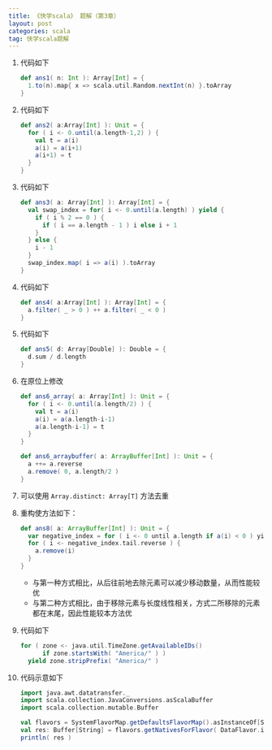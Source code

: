 ```yaml
---
title: 《快学scala》 题解（第3章）
layout: post
categories: scala
tag: 快学scala题解
---
```


1. 代码如下

   ```scala
   def ans1( n: Int ): Array[Int] = {
     1.to(n).map{ x => scala.util.Random.nextInt(n) }.toArray
   }
   ```
   
2. 代码如下

   ```scala
   def ans2( a:Array[Int] ): Unit = {
     for ( i <- 0.until(a.length-1,2) ) {
	   val t = a(i)
	   a(i) = a(i+1)
	   a(i+1) = t
     }
   }
   ```

3. 代码如下

   ```scala
   def ans3( a: Array[Int] ): Array[Int] = {
     val swap_index = for( i <- 0.until(a.length) ) yield {
	   if ( i % 2 == 0 ) {
	     if ( i == a.length - 1 ) i else i + 1
	   }
     } else {
	   i - 1
     }
	 swap_index.map( i => a(i) ).toArray
   }
   ```
   
4. 代码如下

   ```scala
   def ans4( a:Array[Int] ): Array[Int] = {
     a.filter( _ > 0 ) ++ a.filter( _ < 0 )
   }
   ```
   
5. 代码如下

   ```scala
   def ans5( d: Array[Double] ): Double = {
     d.sum / d.length
   }
   ```
   
6. 在原位上修改

   ```scala
   def ans6_array( a: Array[Int] ): Unit = {
     for ( i <- 0.until(a.length/2) ) {
	   val t = a(i)
	   a(i) = a(a.length-i-1)
	   a(a.length-i-1) = t
     }
   }
   
   def ans6_arraybuffer( a: ArrayBuffer[Int] ): Unit = {
     a ++= a.reverse
	 a.remove( 0, a.length/2 )
   }
   ```
   
7. 可以使用 `Array.distinct: Array[T]` 方法去重

8. 重构使方法如下：

   ```scala
   def ans8( a: ArrayBuffer[Int] ): Unit = {
     var negative_index = for ( i <- 0 until a.length if a(i) < 0 ) yileld i
	 for ( i <- negative_index.tail.reverse ) {
	   a.remove(i)
     }
   }
   ```
   * 与第一种方式相比，从后往前地去除元素可以减少移动数量，从而性能较优
   * 与第二种方式相比，由于移除元素与长度线性相关，方式二所移除的元素都在末尾，因此性能较本方法优
   
9. 代码如下

   ```scala
   for ( zone <- java.util.TimeZone.getAvailableIDs() 
         if zone.startsWith( "America/" ) )
     yield zone.stripPrefix( "America/" )
   ```
   
10. 代码示意如下

    ```scala
	import java.awt.datatransfer._
	import scala.collection.JavaConversions.asScalaBuffer
	import scala.collection.mutable.Buffer
	
	val flavors = SystemFlavorMap.getDefaultsFlavorMap().asInstanceOf[SystemFlavorMap]
	val res: Buffer[String] = flavors.getNativesForFlavor( DataFlavor.imageFlavor )
	println( res )
	```
